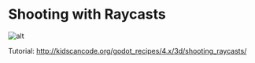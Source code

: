 # Shooting with Raycasts

![alt](http://kidscancode.org/godot_recipes/4.x/img/fps_01.png)

Tutorial:
http://kidscancode.org/godot_recipes/4.x/3d/shooting_raycasts/
